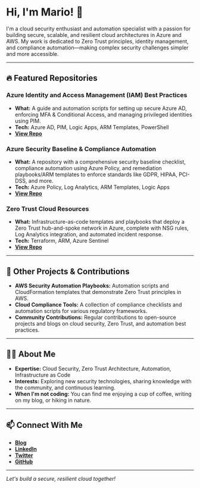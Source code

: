 # Hi, I'm Mario! 👋

I'm a cloud security enthusiast and automation specialist with a passion for building secure, scalable, and resilient cloud architectures in Azure and AWS. My work is dedicated to Zero Trust principles, identity management, and compliance automation—making complex security challenges simpler and more accessible.

---

## 🔥 Featured Repositories

### Azure Identity and Access Management (IAM) Best Practices
- **What:** A guide and automation scripts for setting up secure Azure AD, enforcing MFA & Conditional Access, and managing privileged identities using PIM.
- **Tech:** Azure AD, PIM, Logic Apps, ARM Templates, PowerShell
- **[View Repo](https://github.com/mhartson310/azure-iam-best-practices)**

### Azure Security Baseline & Compliance Automation
- **What:** A repository with a comprehensive security baseline checklist, compliance automation using Azure Policy, and remediation playbooks/ARM templates to enforce standards like GDPR, HIPAA, PCI-DSS, and more.
- **Tech:** Azure Policy, Log Analytics, ARM Templates, Logic Apps
- **[View Repo](https://github.com/mhartson310/azure-security-baseline-compliance-automation)**

### Zero Trust Cloud Resources
- **What:** Infrastructure-as-code templates and playbooks that deploy a Zero Trust hub-and-spoke network in Azure, complete with NSG rules, Log Analytics integration, and automated incident response.
- **Tech:** Terraform, ARM, Azure Sentinel
- **[View Repo](https://github.com/mhartson310/zero-trust-cloud-resources)**

---

## 🚀 Other Projects & Contributions

- **AWS Security Automation Playbooks:** Automation scripts and CloudFormation templates that demonstrate Zero Trust principles in AWS.
- **Cloud Compliance Tools:** A collection of compliance checklists and automation scripts for various regulatory frameworks.
- **Community Contributions:** Regular contributions to open-source projects and blogs on cloud security, Zero Trust, and automation best practices.

---

## 👨‍💻 About Me

- **Expertise:** Cloud Security, Zero Trust Architecture, Automation, Infrastructure as Code
- **Interests:** Exploring new security technologies, sharing knowledge with the community, and continuous learning.
- **When I'm not coding:** You can find me enjoying a cup of coffee, writing on my blog, or hiking in nature.

---

## 📫 Connect With Me

- **[Blog](https://mhartson.com/blog)**
- **[LinkedIn](https://linkedin.com/in/mariohartson)**
- **[Twitter](https://twitter.com/MarioHartson)**
- **[GitHub](https://github.com/mhartson310)**

---

*Let's build a secure, resilient cloud together!*

